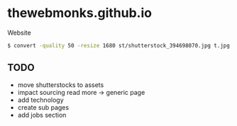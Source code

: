 # thewebmonks.github.io
Website

```bash
$ convert -quality 50 -resize 1680 st/shutterstock_394698070.jpg t.jpg
```

## TODO

* move shutterstocks to assets
* impact sourcing read more -> generic page
* add technology
* create sub pages
* add jobs section
